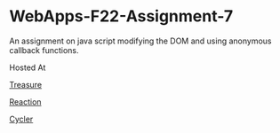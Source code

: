 # WebApps-F22-Assignment-7
An assignment on java script modifying the DOM and using anonymous callback functions.

Hosted At

[Treasure](https://44-563-web-apps-f22.github.io/44563-webapps-assignment-7-manishareddy09/treasure.html)

[Reaction](https://44-563-web-apps-f22.github.io/44563-webapps-assignment-7-manishareddy09/reaction.html)

[Cycler](https://44-563-web-apps-f22.github.io/44563-webapps-assignment-7-manishareddy09/cycler.html)
